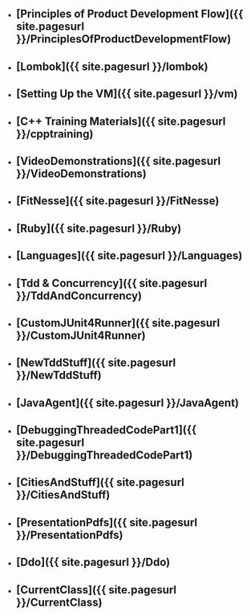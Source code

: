 * ## [Principles of Product Development Flow]({{ site.pagesurl }}/PrinciplesOfProductDevelopmentFlow)
* ## [Lombok]({{ site.pagesurl }}/lombok)
* ## [Setting Up the VM]({{ site.pagesurl }}/vm)
* ## [C++ Training Materials]({{ site.pagesurl }}/cpptraining)
* ## [VideoDemonstrations]({{ site.pagesurl }}/VideoDemonstrations)
* ## [FitNesse]({{ site.pagesurl }}/FitNesse)
* ## [Ruby]({{ site.pagesurl }}/Ruby)
* ## [Languages]({{ site.pagesurl }}/Languages)
* ## [Tdd & Concurrency]({{ site.pagesurl }}/TddAndConcurrency)
* ## [CustomJUnit4Runner]({{ site.pagesurl }}/CustomJUnit4Runner)
* ## [NewTddStuff]({{ site.pagesurl }}/NewTddStuff)
* ## [JavaAgent]({{ site.pagesurl }}/JavaAgent)
* ## [DebuggingThreadedCodePart1]({{ site.pagesurl }}/DebuggingThreadedCodePart1)
* ## [CitiesAndStuff]({{ site.pagesurl }}/CitiesAndStuff)
* ## [PresentationPdfs]({{ site.pagesurl }}/PresentationPdfs)
* ## [Ddo]({{ site.pagesurl }}/Ddo)


* ## [CurrentClass]({{ site.pagesurl }}/CurrentClass)
